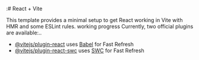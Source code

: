 :# React + Vite

This template provides a minimal setup to get React working in Vite with HMR and some ESLint rules.
working progress
Currently, two official plugins are available:..

- [@vitejs/plugin-react](https://github.com/vitejs/vite-plugin-react/blob/main/packages/plugin-react/README.md) uses [Babel](https://babeljs.io/) for Fast Refresh
- [@vitejs/plugin-react-swc](https://github.com/vitejs/vite-plugin-react-swc) uses [SWC](https://swc.rs/) for Fast Refresh

